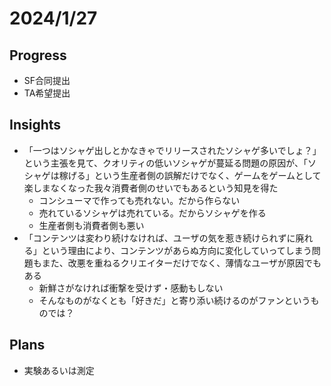 # 2024/1/27

## Progress

- SF合同提出
- TA希望提出

## Insights

- 「一つはソシャゲ出しとかなきゃでリリースされたソシャゲ多いでしょ？」という主張を見て、クオリティの低いソシャゲが蔓延る問題の原因が、「ソシャゲは稼げる」という生産者側の誤解だけでなく、ゲームをゲームとして楽しまなくなった我々消費者側のせいでもあるという知見を得た
  - コンシューマで作っても売れない。だから作らない
  - 売れているソシャゲは売れている。だからソシャゲを作る
  - 生産者側も消費者側も悪い
- 「コンテンツは変わり続けなければ、ユーザの気を惹き続けられずに廃れる」という理由により、コンテンツがあらぬ方向に変化していってしまう問題もまた、改悪を重ねるクリエイターだけでなく、薄情なユーザが原因でもある
  - 新鮮さがなければ衝撃を受けず・感動もしない
  - そんなものがなくとも「好きだ」と寄り添い続けるのがファンというものでは？

## Plans

- 実験あるいは測定
